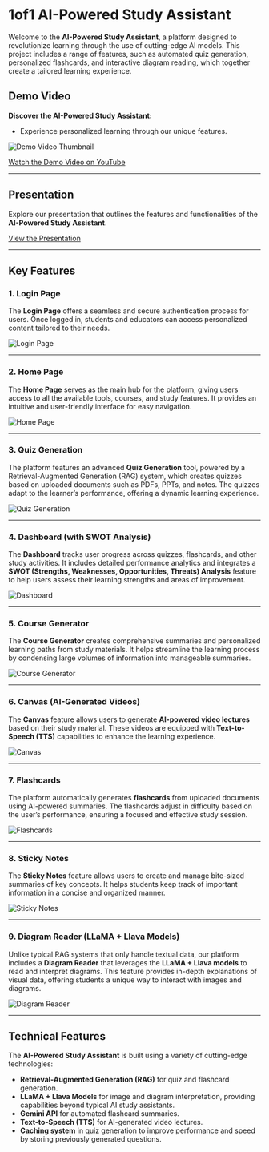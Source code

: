 # 1of1 AI-Powered Study Assistant



Welcome to the **AI-Powered Study Assistant**, a platform designed to revolutionize learning through the use of cutting-edge AI models. This project includes a range of features, such as automated quiz generation, personalized flashcards, and interactive diagram reading, which together create a tailored learning experience.

## Demo Video

**Discover the AI-Powered Study Assistant:**
   - Experience personalized learning through our unique features.
   
   ![Demo Video Thumbnail](images/Screenshot%202024-10-27%20160417.png) 

   [Watch the Demo Video on YouTube](https://youtu.be/CbmNO4IuqK8)

---

## Presentation

Explore our presentation that outlines the features and functionalities of the **AI-Powered Study Assistant**.

[View the Presentation](https://www.canva.com/design/DAGUEXZ6hJA/g1D9_Qmx4EPZTJ0G0TWpTA/view?utm_content=DAGUEXZ6hJA&utm_campaign=designshare&utm_medium=link&utm_source=editor)

---

## Key Features

### 1. **Login Page**
The **Login Page** offers a seamless and secure authentication process for users. Once logged in, students and educators can access personalized content tailored to their needs.

![Login Page](images/login_page.jpg)

---

### 2. **Home Page**
The **Home Page** serves as the main hub for the platform, giving users access to all the available tools, courses, and study features. It provides an intuitive and user-friendly interface for easy navigation.

![Home Page](images/Home_page.jpg)

---

### 3. **Quiz Generation**
The platform features an advanced **Quiz Generation** tool, powered by a Retrieval-Augmented Generation (RAG) system, which creates quizzes based on uploaded documents such as PDFs, PPTs, and notes. The quizzes adapt to the learner’s performance, offering a dynamic learning experience.

![Quiz Generation](images/Quiz_doc_upload.jpg)

---

### 4. **Dashboard (with SWOT Analysis)**
The **Dashboard** tracks user progress across quizzes, flashcards, and other study activities. It includes detailed performance analytics and integrates a **SWOT (Strengths, Weaknesses, Opportunities, Threats) Analysis** feature to help users assess their learning strengths and areas of improvement.

![Dashboard](https://github.com/MaazS07/1Of1_Datahack/blob/main/images/Dashboard.jpg)

---

### 5. **Course Generator**
The **Course Generator** creates comprehensive summaries and personalized learning paths from study materials. It helps streamline the learning process by condensing large volumes of information into manageable summaries.

![Course Generator](images/course_generator.jpg)

---

### 6. **Canvas (AI-Generated Videos)**
The **Canvas** feature allows users to generate **AI-powered video lectures** based on their study material. These videos are equipped with **Text-to-Speech (TTS)** capabilities to enhance the learning experience.

![Canvas](images/video_generator.jpg)

---

### 7. **Flashcards**
The platform automatically generates **flashcards** from uploaded documents using AI-powered summaries. The flashcards adjust in difficulty based on the user’s performance, ensuring a focused and effective study session.

![Flashcards](images/flash_card.jpg)

---

### 8. **Sticky Notes**
The **Sticky Notes** feature allows users to create and manage bite-sized summaries of key concepts. It helps students keep track of important information in a concise and organized manner.

![Sticky Notes](images/sticky_notes.jpg)

---

### 9. **Diagram Reader (LLaMA + Llava Models)**
Unlike typical RAG systems that only handle textual data, our platform includes a **Diagram Reader** that leverages the **LLaMA + Llava models** to read and interpret diagrams. This feature provides in-depth explanations of visual data, offering students a unique way to interact with images and diagrams.

![Diagram Reader](images/Diagram_buddy.jpg)

---

## Technical Features

The **AI-Powered Study Assistant** is built using a variety of cutting-edge technologies:
- **Retrieval-Augmented Generation (RAG)** for quiz and flashcard generation.
- **LLaMA + Llava Models** for image and diagram interpretation, providing capabilities beyond typical AI study assistants.
- **Gemini API** for automated flashcard summaries.
- **Text-to-Speech (TTS)** for AI-generated video lectures.
- **Caching system** in quiz generation to improve performance and speed by storing previously generated questions.


